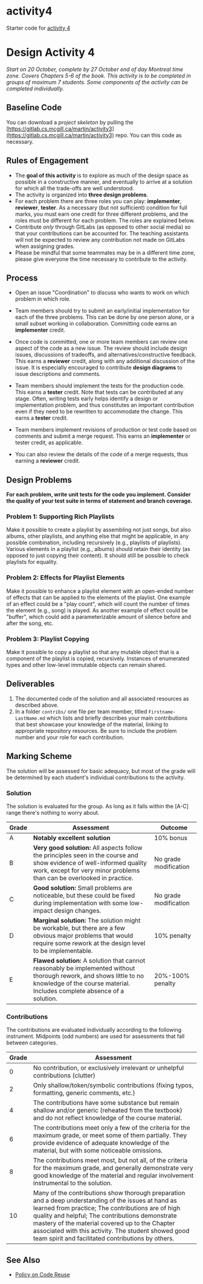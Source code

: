 # activity4

Starter code for [activity 4](https://gitlab.cs.mcgill.ca/martin/comp-303-fall-2020/-/blob/master/activities/Activity4.md)

# Design Activity 4

*Start on 20 October, complete by 27 October end of day Montreal time zone. Covers Chapters 5-6 of the book. This activity is to be completed in groups of maximum 7 students. Some components of the activity can be completed individually.*

## Baseline Code

You can download a _project skeleton_ by pulling the [https://gitlab.cs.mcgill.ca/martin/activity3](https://gitlab.cs.mcgill.ca/martin/activity3) repo. You can this code as necessary.

## Rules of Engagement

* The **goal of this activity** is to explore as much of the design space as possible in a constructive manner, and eventually to arrive at a solution for which all the trade-offs are well understood.
* The activity is organized into **three design problems**.
* For each problem there are three roles you can play: **implementer**, **reviewer**, **tester**. As a necessary (but not sufficient) condition for full marks, you must earn one credit for three different problems, and the roles must be different for each problem. The roles are explained below.
* Contribute *only* through GitLabs (as opposed to other social media) so that your contributions can be accounted for. The teaching assistants will not be expected to review any contribution not made on GitLabs when assigning grades.
* Please be mindful that some teammates may be in a different time zone, please give everyone the time necessary to contribute to the activity.

## Process

* Open an issue "Coordination" to discuss who wants to work on which problem in which role.

* Team members should try to submit an early/initial implementation for each of the three problems. This can be done by one person alone, or a small subset working in collaboration. Committing code earns an **implementer** credit.

* Once code is committed, one or more team members can review one aspect of the code as a new issue. The review should include design issues, discussions of tradeoffs, and alternatives/constructive feedback. This earns a **reviewer** credit, along with any additional discussion of the issue. It is especially encouraged to contribute **design diagrams** to issue descriptions and comments.
* Team members should implement the tests for the production code. This earns a **tester** credit. Note that tests can be contributed at any stage. Often, writing tests early helps identify  a design or implementation problem, and thus constitutes an important contribution even if they need to be rewritten to accommodate the change. This earns a **tester** credit.

* Team members implement revisions of production or test code based on comments and submit a merge request. This earns an **implementer** or tester credit, as applicable.

* You can also review the details of the code of a merge requests, thus earning a **reviewer** credit.

## Design Problems

**For each problem, write unit tests for the code you implement. Consider the quality of your test suite in terms of statement and branch coverage.** 

### Problem 1: Supporting Rich Playlists

Make it possible to create a playlist by assembling not just songs, but also albums, other playlists, and anything else that might be applicable, in any possible combination, including recursively (e.g., playlists of playlists). Various elements in a playlist (e.g., albums) should retain their identity (as opposed to just copying their content). It should still be possible to check playlists for equality.

### Problem 2: Effects for Playlist Elements

Make it possible to enhance a playlist element with an open-ended number of effects that can be applied to the elements of the playlist. One example of an effect could be a "play count", which will count the number of times the element (e.g., song) is played. As another example of effect could be "buffer", which could add a parameterizable amount of silence before and after the song, etc.

### Problem 3: Playlist Copying

Make it possible to copy a playlist so that any mutable object that is a component of the playlist is copied, recursively. Instances of enumerated types and other low-level immutable objects can remain shared.

## Deliverables

1. The documented code of the solution and all associated resources as described above.
2. In a folder `contribs/` one file per team member, titled `Firstname-LastName.md` which lists and briefly describes your main contributions that best showcase your knowledge of the material, linking to appropriate repository resources. Be sure to include the problem number and your role for each contribution.

## Marking Scheme

The solution will be assessed for basic adequacy, but most of the grade will be determined by each student's individual contributions to the activity.

### Solution

The solution is evaluated for the group. As long as it falls within the [A-C] range there's nothing to worry about.

| Grade | Assessment                                                   | Outcome               |
| ----- | ------------------------------------------------------------ | --------------------- |
| A     | **Notably excellent solution**                               | 10% bonus             |
| B     | **Very good solution:** All aspects follow the principles seen in the course and show evidence of well-informed quality work, except for very minor problems than can be overlooked in practice. | No grade modification |
| C     | **Good solution:** Small problems are noticeable, but these could be fixed during implementation with some low-impact design changes. | No grade modification |
| D     | **Marginal solution:** The solution might be workable, but there are a few obvious major problems that would require some rework at the design level to be implementable. | 10% penalty           |
| E     | **Flawed solution:** A solution that cannot reasonably be implemented without thorough rework, and shows little to no knowledge of the course material. Includes complete absence of a solution. | 20%-100% penalty      |

### Contributions

The contributions are evaluated individually according to the following instrument. Midpoints (odd numbers) are used for assessments that fall between categories.

| Grade | Assessment                                                   |
| ----- | ------------------------------------------------------------ |
| 0     | No contribution, or exclusively irrelevant or unhelpful contributions (clutter) |
| 2     | Only shallow/token/symbolic contributions (fixing typos, formatting, generic comments, etc.) |
| 4     | The contributions have some substance but remain shallow and/or generic (reheated from the textbook) and do not reflect knowledge of the course material. |
| 6     | The contributions meet only a few of the criteria for the maximum grade, or meet some of them partially. They provide evidence of adequate knowledge of the material, but with some noticeable omissions. |
| 8     | The contributions meet most, but not all, of the criteria for the maximum grade, and generally demonstrate very good knowledge of the material and regular involvement instrumental to the solution. |
| 10    | Many of the contributions show thorough preparation and a deep understanding of the issues at hand as learned from practice; The contributions are of high quality and helpful; The contributions demonstrate mastery of the material covered up to the Chapter associated with this activity. The student showed good team spirit and facilitated contributions by others. |

## See Also

* [Policy on Code Reuse](CodeReuse.md)